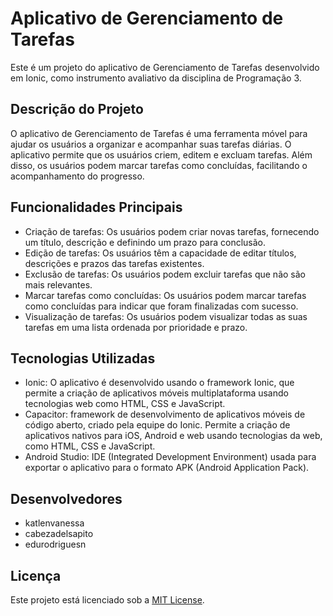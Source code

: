 
# Aplicativo de Gerenciamento de Tarefas

Este é um projeto do aplicativo de Gerenciamento de Tarefas desenvolvido em Ionic, como instrumento avaliativo da disciplina de Programação 3.

## Descrição do Projeto

O aplicativo de Gerenciamento de Tarefas é uma ferramenta móvel para ajudar os usuários a organizar e acompanhar suas tarefas diárias. O aplicativo permite que os usuários criem, editem e excluam tarefas. Além disso, os usuários podem marcar tarefas como concluídas, facilitando o acompanhamento do progresso.

## Funcionalidades Principais

- Criação de tarefas: Os usuários podem criar novas tarefas, fornecendo um título, descrição e definindo um prazo para conclusão.
- Edição de tarefas: Os usuários têm a capacidade de editar títulos, descrições e prazos das tarefas existentes.
- Exclusão de tarefas: Os usuários podem excluir tarefas que não são mais relevantes.
- Marcar tarefas como concluídas: Os usuários podem marcar tarefas como concluídas para indicar que foram finalizadas com sucesso.
- Visualização de tarefas: Os usuários podem visualizar todas as suas tarefas em uma lista ordenada por prioridade e prazo.

## Tecnologias Utilizadas

- Ionic: O aplicativo é desenvolvido usando o framework Ionic, que permite a criação de aplicativos móveis multiplataforma usando tecnologias web como HTML, CSS e JavaScript.
- Capacitor: framework de desenvolvimento de aplicativos móveis de código aberto, criado pela equipe do Ionic. Permite 
a criação de aplicativos nativos para iOS, Android e web usando tecnologias da web, como HTML, CSS e JavaScript.
- Android Studio: IDE (Integrated Development Environment) usada para exportar o aplicativo para o formato APK (Android Application Pack).


## Desenvolvedores

- katlenvanessa
- cabezadelsapito
- edurodriguesn

## Licença

Este projeto está licenciado sob a [MIT License](LICENSE).

